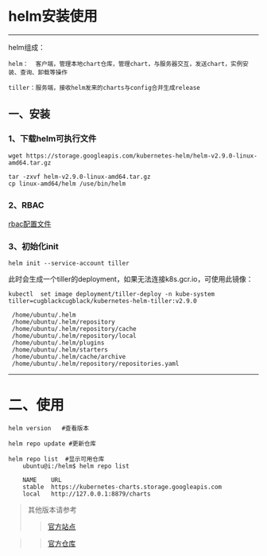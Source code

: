 # helm安装使用
---

helm组成：

    helm：  客户端，管理本地chart仓库，管理chart，与服务器交互，发送chart，实例安装、查询、卸载等操作
    
    tiller：服务端，接收helm发来的charts与config合并生成release
    
   
## 一、安装

### 1、下载helm可执行文件

    wget https://storage.googleapis.com/kubernetes-helm/helm-v2.9.0-linux-amd64.tar.gz

    tar -zxvf helm-v2.9.0-linux-amd64.tar.gz 
    cp linux-amd64/helm /use/bin/helm
    
### 2、RBAC

  [rbac配置文件](/k8s/helm/rbac-helm.yaml)

### 3、初始化init

    helm init --service-account tiller
    
此时会生成一个tiller的deployment，如果无法连接k8s.gcr.io，可使用此镜像：

    kubectl  set image deployment/tiller-deploy -n kube-system  tiller=cugblackcugblack/kubernetes-helm-tiller:v2.9.0
    
```
 /home/ubuntu/.helm 
 /home/ubuntu/.helm/repository 
 /home/ubuntu/.helm/repository/cache 
 /home/ubuntu/.helm/repository/local 
 /home/ubuntu/.helm/plugins 
 /home/ubuntu/.helm/starters 
 /home/ubuntu/.helm/cache/archive 
 /home/ubuntu/.helm/repository/repositories.yaml
```
    
---
# 二、使用

    helm version   #查看版本
    
    helm repo update #更新仓库
    
    helm repo list  #显示可用仓库
        ubuntu@i:/helm$ helm repo list

        NAME  	URL                                             
        stable	https://kubernetes-charts.storage.googleapis.com
        local 	http://127.0.0.1:8879/charts


>其他版本请参考
>>[官方站点](https://github.com/helm/helm)

>>[官方仓库](https://hub.kubeapps.com/)